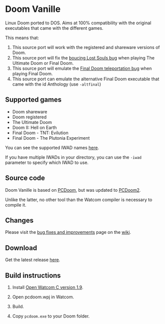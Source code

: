 # Doom Vanille

Linux Doom ported to DOS. Aims at 100% compatibility with the original executables that came with the different games. 

This means that: 

1. This source port will work with the registered and shareware versions of Doom. 
2. This source port will fix the [boucing Lost Souls bug](https://doomwiki.org/wiki/Demo_desyncing_caused_by_bouncing_lost_souls) when playing The Ultimate Doom or Final Doom. 
3. This source port will emulate the [Final Doom teleportation bug](https://doomwiki.org/wiki/Final_Doom_teleporters_do_not_set_Z_coordinate) when playing Final Doom. 
4. This source port can emulate the alternative Final Doom executable that came with the id Anthology (use `-altfinal`)

## Supported games
* Doom shareware
* Doom registered
* The Ultimate Doom
* Doom II: Hell on Earth
* Final Doom - TNT: Evilution
* Final Doom - The Plutonia Experiment

You can see the supported IWAD names [here](https://github.com/AXDOOMER/doom-vanille/wiki/Supported-IWADs).

If you have multiple IWADs in your directory, you can use the `-iwad` parameter to specify which IWAD to use. 

## Source code

Doom Vanille is based on [PCDoom](https://github.com/nukeykt/pcdoom), but was updated to [PCDoom2](https://github.com/nukeykt/PCDoom-v2/). 

Unlike the latter, no other tool than the Watcom compiler is necessary to compile it. 

## Changes

Please visit the [bug fixes and improvements](https://github.com/AXDOOMER/doom-vanille/wiki/Changes) page on the [wiki](https://github.com/AXDOOMER/doom-vanille/wiki).

## Download

Get the latest release [here](https://github.com/AXDOOMER/doom-vanille/releases).

## Build instructions

1) Install [Open Watcom C version 1.9](https://sourceforge.net/projects/openwatcom/files/open-watcom-1.9/).

2) Open pcdoom.wpj in Watcom.

3) Build.

4) Copy `pcdoom.exe` to your Doom folder. 
